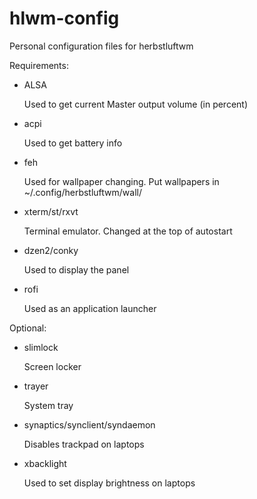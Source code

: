 hlwm-config
===========

Personal configuration files for herbstluftwm

Requirements: 
- ALSA

    Used to get current Master output volume (in percent)
- acpi

    Used to get battery info
- feh

    Used for wallpaper changing. Put wallpapers in ~/.config/herbstluftwm/wall/
- xterm/st/rxvt

    Terminal emulator. Changed at the top of autostart
- dzen2/conky

    Used to display the panel
- rofi

    Used as an application launcher

Optional:
- slimlock

    Screen locker
- trayer

    System tray
- synaptics/synclient/syndaemon

    Disables trackpad on laptops

- xbacklight

    Used to set display brightness on laptops
